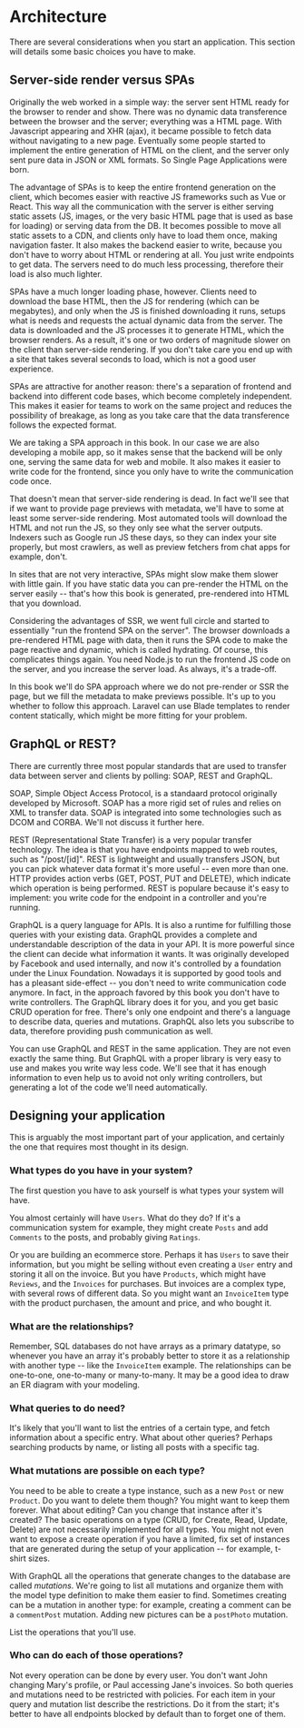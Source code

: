 # Architecture

There are several considerations when you start an application. This section will details some basic choices you have to make.

## Server-side render versus SPAs

Originally the web worked in a simple way: the server sent HTML ready for the browser to render and show. There was no dynamic data transference between the browser and the server; everything was a HTML page. With Javascript appearing and XHR (ajax), it became possible to fetch data without navigating to a new page. Eventually some people started to implement the entire generation of HTML on the client, and the server only sent pure data in JSON or XML formats. So Single Page Applications were born.

The advantage of SPAs is to keep the entire frontend generation on the client, which becomes easier with reactive JS frameworks such as Vue or React. This way all the communication with the server is either serving static assets (JS, images, or the very basic HTML page that is used as base for loading) or serving data from the DB. It becomes possible to move all static assets to a CDN, and clients only have to load them once, making navigation faster. It also makes the backend easier to write, because you don't have to worry about HTML or rendering at all. You just write endpoints to get data. The servers need to do much less processing, therefore their load is also much lighter.

SPAs have a much longer loading phase, however. Clients need to download the base HTML, then the JS for rendering (which can be megabytes), and only when the JS is finished downloading it runs, setups what is needs and requests the actual dynamic data from the server. The data is downloaded and the JS processes it to generate HTML, which the browser renders. As a result, it's one or two orders of magnitude slower on the client than server-side rendering. If you don't take care you end up with a site that takes several seconds to load, which is not a good user experience.

SPAs are attractive for another reason: there's a separation of frontend and backend into different code bases, which become completely independent. This makes it easier for teams to work on the same project and reduces the possibility of breakage, as long as you take care that the data transference follows the expected format.

We are taking a SPA approach in this book. In our case we are also developing a mobile app, so it makes sense that the backend will be only one, serving the same data for web and mobile. It also makes it easier to write code for the frontend, since you only have to write the communication code once.

That doesn't mean that server-side rendering is dead. In fact we'll see that if we want to provide page previews with metadata, we'll have to some at least some server-side rendering. Most automated tools will download the HTML and not run the JS, so they only see what the server outputs. Indexers such as Google run JS these days, so they can index your site properly, but most crawlers, as well as preview fetchers from chat apps for example, don't.

In sites that are not very interactive, SPAs might slow make them slower with little gain. If you have static data you can pre-render the HTML on the server easily -- that's how this book is generated, pre-rendered into HTML that you download.

Considering the advantages of SSR, we went full circle and started to essentially "run the frontend SPA on the server". The browser downloads a pre-rendered HTML page with data, then it runs the SPA code to make the page reactive and dynamic, which is called hydrating. Of course, this complicates things again. You need Node.js to run the frontend JS code on the server, and you increase the server load. As always, it's a trade-off.

In this book we'll do SPA approach where we do not pre-render or SSR the page, but we fill the metadata to make previews possible. It's up to you whether to follow this approach. Laravel can use Blade templates to render content statically, which might be more fitting for your problem.

## GraphQL or REST?

There are currently three most popular standards that are used to transfer data between server and clients by polling: SOAP, REST and GraphQL.

SOAP, Simple Object Access Protocol, is a standaard protocol originally developed by Microsoft. SOAP has a more rigid set of rules and relies on XML to transfer data. SOAP is integrated into some technologies such as DCOM and CORBA. We'll not discuss it further here.

REST (Representational State Transfer) is a very popular transfer technology. The idea is that you have endpoints mapped to web routes, such as "/post/[id]". REST is lightweight and usually transfers JSON, but you can pick whatever data format it's more useful -- even more than one. HTTP provides action verbs (GET, POST, PUT and DELETE), which indicate which operation is being performed. REST is populare because it's easy to implement: you write code for the endpoint in a controller and you're running.

GraphQL is a query language for APIs. It is also a runtime for fulfilling those queries with your existing data. GraphQL provides a complete and understandable description of the data in your API. It is more powerful since the client can decide what information it wants. It was originally developed by Facebook and used internally, and now it's controlled by a foundation under the Linux Foundation. Nowadays it is supported by good tools and has a pleasant side-effect -- you don't need to write communication code anymore. In fact, in the approach favored by this book you don't have to write controllers. The GraphQL library does it for you, and you get basic CRUD operation for free. There's only one endpoint and there's a language to describe data, queries and mutations. GraphQL also lets you subscribe to data, therefore providing push communication as well.

You can use GraphQL and REST in the same application. They are not even exactly the same thing. But GraphQL with a proper library is very easy to use and makes you write way less code. We'll see that it has enough information to even help us to avoid not only writing controllers, but generating a lot of the code we'll need automatically.

## Designing your application

This is arguably the most important part of your application, and certainly the one that requires most thought in its design.

### What types do you have in your system?

The first question you have to ask yourself is what types your system will have.

You almost certainly will have `Users`. What do they do? If it's a communication system for example, they might create `Posts` and add `Comments` to the posts, and probably giving `Ratings`.

Or you are building an ecommerce store. Perhaps it has `Users` to save their information, but you might be selling without even creating a `User` entry and storing it all on the invoice. But you have `Products`, which might have `Reviews`, and the `Invoices` for purchases. But invoices are a complex type, with several rows of different data. So you might want an `InvoiceItem` type with the product purchasen, the amount and price, and who bought it.

### What are the relationships?

Remember, SQL databases do not have arrays as a primary datatype, so whenever you have an array it's probably better to store it as a relationship with another type -- like the `InvoiceItem` example. The relationships can be one-to-one, one-to-many or many-to-many. It may be a good idea to draw an ER diagram with your modeling.

### What queries to do need?

It's likely that you'll want to list the entries of a certain type, and fetch information about a specific entry. What about other queries? Perhaps searching products by name, or listing all posts with a specific tag.

### What mutations are possible on each type?

You need to be able to create a type instance, such as a new `Post` or new `Product`. Do you want to delete them though? You might want to keep them forever. What about editing? Can you change that instance after it's created? The basic operations on a type (CRUD, for Create, Read, Update, Delete) are not necessarily implemented for all types. You might not even want to expose a create operation if you have a limited, fix set of instances that are generated during the setup of your application -- for example, t-shirt sizes.

With GraphQL all the operations that generate changes to the database are called _mutations_. We're going to list all mutations and organize them with the model type definition to make them easier to find. Sometimes creating can be a mutation in another type: for example, creating a comment can be a `commentPost` mutation. Adding new pictures can be a `postPhoto` mutation.

List the operations that you'll use.

### Who can do each of those operations?

Not every operation can be done by every user. You don't want John changing Mary's profile, or Paul accessing Jane's invoices. So both queries and mutations need to be restricted with policies. For each item in your query and mutation list describe the restrictions. Do it from the start; it's better to have all endpoints blocked by default than to forget one of them.
